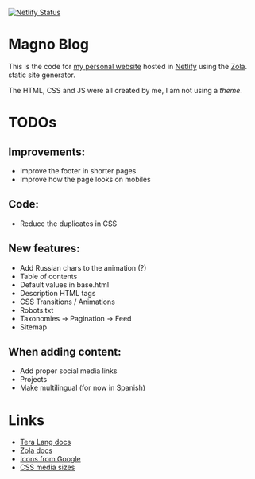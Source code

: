 [![Netlify Status](https://api.netlify.com/api/v1/badges/f5780fca-8fa1-4eb6-a8ff-1d8ca6821311/deploy-status)](https://app.netlify.com/sites/magnoblog/deploys)

# Magno Blog
This is the code for [my personal website](https://magnoblog.netlify.com) hosted
in [Netlify](https://netlify.com) using the [Zola](https://www.getzola.org).
static site generator.

The HTML, CSS and JS were all created by me, I am not using a _theme_.

# TODOs
## Improvements:
+ Improve the footer in shorter pages
+ Improve how the page looks on mobiles

## Code:
+ Reduce the duplicates in CSS

## New features:
+ Add Russian chars to the animation (?)
+ Table of contents
+ Default values in base.html
+ Description HTML tags
+ CSS Transitions / Animations
+ Robots.txt
+ Taxonomies -> Pagination -> Feed
+ Sitemap

## When adding content:
+ Add proper social media links
+ Projects
+ Make multilingual (for now in Spanish)

# Links
+ [Tera Lang docs](https://tera.netlify.app/docs/)
+ [Zola docs](https://www.getzola.org/documentation/getting-started/overview/)
+ [Icons from Google](https://fonts.google.com/icons)
+ [CSS media sizes](https://stackoverflow.com/questions/25211090/how-to-auto-adjust-the-div-size-for-all-mobile-tablet-display-formats)
